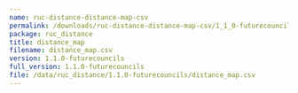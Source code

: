 ```yaml
---
name: ruc-distance-distance-map-csv
permalink: /downloads/ruc-distance-distance-map-csv/1_1_0-futurecouncils
package: ruc_distance
title: distance_map
filename: distance_map.csv
version: 1.1.0-futurecouncils
full_version: 1.1.0-futurecouncils
file: /data/ruc_distance/1.1.0-futurecouncils/distance_map.csv
---
```

